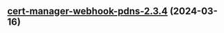 

## [cert-manager-webhook-pdns-2.3.4](https://github.com/cyr-ius/truenas-charts/compare/cert-manager-webhook-pdns-2.3.3...cert-manager-webhook-pdns-2.3.4) (2024-03-16)

